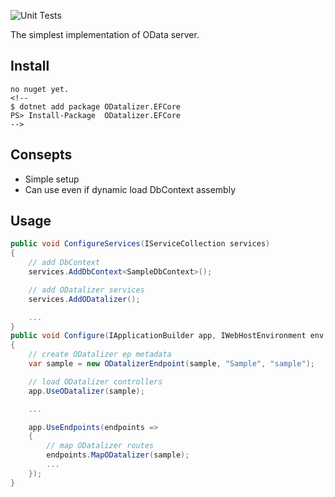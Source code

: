 ![Unit Tests](https://github.com/iwate/ODatalizer/workflows/test/badge.svg)

The simplest implementation of OData server.

## Install
    no nuget yet.
    <!-- 
    $ dotnet add package ODatalizer.EFCore
    PS> Install-Package  ODatalizer.EFCore
    -->

## Consepts

* Simple setup
* Can use even if dynamic load DbContext assembly

## Usage

```cs:Startup.cs
public void ConfigureServices(IServiceCollection services)
{
    // add DbContext
    services.AddDbContext<SampleDbContext>();

    // add ODatalizer services
    services.AddODatalizer();

    ...
}
public void Configure(IApplicationBuilder app, IWebHostEnvironment env, SampleDbContext sample)
{
    // create ODatalizer ep metadata
    var sample = new ODatalizerEndpoint(sample, "Sample", "sample");

    // load ODatalizer controllers
    app.UseODatalizer(sample);

    ...

    app.UseEndpoints(endpoints =>
    {
        // map ODatalizer routes
        endpoints.MapODatalizer(sample);
        ...
    });
}
```
